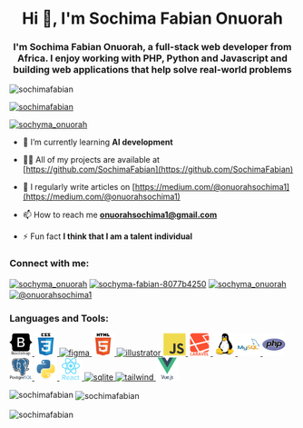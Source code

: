<h1 align="center">Hi 👋, I'm Sochima Fabian Onuorah</h1>
<h3 align="center">I'm Sochima Fabian Onuorah, a full-stack web developer from Africa. I enjoy working with PHP, Python and Javascript and building web applications that help solve real-world problems</h3>

<p align=""> <img src="https://komarev.com/ghpvc/?username=sochimafabian&label=Profile%20views&color=0e75b6&style=flat" alt="sochimafabian" /> </p>

<p align=""> <a href="https://github.com/ryo-ma/github-profile-trophy"><img src="https://github-profile-trophy.vercel.app/?username=sochimafabian" alt="sochimafabian" /></a> </p>

<p align="left"> <a href="https://twitter.com/sochyma_onuorah" target="blank"><img src="https://img.shields.io/twitter/follow/sochyma_onuorah?logo=twitter&style=for-the-badge" alt="sochyma_onuorah" /></a> </p>

- 🌱 I’m currently learning **AI development**

- 👨‍💻 All of my projects are available at [https://github.com/SochimaFabian](https://github.com/SochimaFabian)

- 📝 I regularly write articles on [https://medium.com/@onuorahsochima1](https://medium.com/@onuorahsochima1)

- 📫 How to reach me **onuorahsochima1@gmail.com**

- ⚡ Fun fact **I think that I am a talent individual**

<h3 align="left">Connect with me:</h3>
<p align="left">
<a href="https://twitter.com/sochyma_onuorah" target="blank"><img align="center" src="https://raw.githubusercontent.com/rahuldkjain/github-profile-readme-generator/master/src/images/icons/Social/twitter.svg" alt="sochyma_onuorah" height="30" width="40" /></a>
<a href="https://linkedin.com/in/sochyma-fabian-8077b4250" target="blank"><img align="center" src="https://raw.githubusercontent.com/rahuldkjain/github-profile-readme-generator/master/src/images/icons/Social/linked-in-alt.svg" alt="sochyma-fabian-8077b4250" height="30" width="40" /></a>
<a href="https://instagram.com/sochyma_onuorah" target="blank"><img align="center" src="https://raw.githubusercontent.com/rahuldkjain/github-profile-readme-generator/master/src/images/icons/Social/instagram.svg" alt="sochyma_onuorah" height="30" width="40" /></a>
<a href="https://medium.com/@onuorahsochima1" target="blank"><img align="center" src="https://raw.githubusercontent.com/rahuldkjain/github-profile-readme-generator/master/src/images/icons/Social/medium.svg" alt="@onuorahsochima1" height="30" width="40" /></a>
</p>

<h3 align="left">Languages and Tools:</h3>
<p align="left"> <a href="https://getbootstrap.com" target="_blank" rel="noreferrer"> <img src="https://raw.githubusercontent.com/devicons/devicon/master/icons/bootstrap/bootstrap-plain-wordmark.svg" alt="bootstrap" width="40" height="40"/> </a> <a href="https://www.w3schools.com/css/" target="_blank" rel="noreferrer"> <img src="https://raw.githubusercontent.com/devicons/devicon/master/icons/css3/css3-original-wordmark.svg" alt="css3" width="40" height="40"/> </a> <a href="https://www.figma.com/" target="_blank" rel="noreferrer"> <img src="https://www.vectorlogo.zone/logos/figma/figma-icon.svg" alt="figma" width="40" height="40"/> </a> <a href="https://www.w3.org/html/" target="_blank" rel="noreferrer"> <img src="https://raw.githubusercontent.com/devicons/devicon/master/icons/html5/html5-original-wordmark.svg" alt="html5" width="40" height="40"/> </a> <a href="https://www.adobe.com/in/products/illustrator.html" target="_blank" rel="noreferrer"> <img src="https://www.vectorlogo.zone/logos/adobe_illustrator/adobe_illustrator-icon.svg" alt="illustrator" width="40" height="40"/> </a> <a href="https://developer.mozilla.org/en-US/docs/Web/JavaScript" target="_blank" rel="noreferrer"> <img src="https://raw.githubusercontent.com/devicons/devicon/master/icons/javascript/javascript-original.svg" alt="javascript" width="40" height="40"/> </a> <a href="https://laravel.com/" target="_blank" rel="noreferrer"> <img src="https://raw.githubusercontent.com/devicons/devicon/master/icons/laravel/laravel-plain-wordmark.svg" alt="laravel" width="40" height="40"/> </a> <a href="https://www.linux.org/" target="_blank" rel="noreferrer"> <img src="https://raw.githubusercontent.com/devicons/devicon/master/icons/linux/linux-original.svg" alt="linux" width="40" height="40"/> </a> <a href="https://www.mysql.com/" target="_blank" rel="noreferrer"> <img src="https://raw.githubusercontent.com/devicons/devicon/master/icons/mysql/mysql-original-wordmark.svg" alt="mysql" width="40" height="40"/> </a> <a href="https://www.php.net" target="_blank" rel="noreferrer"> <img src="https://raw.githubusercontent.com/devicons/devicon/master/icons/php/php-original.svg" alt="php" width="40" height="40"/> </a> <a href="https://www.postgresql.org" target="_blank" rel="noreferrer"> <img src="https://raw.githubusercontent.com/devicons/devicon/master/icons/postgresql/postgresql-original-wordmark.svg" alt="postgresql" width="40" height="40"/> </a> <a href="https://www.python.org" target="_blank" rel="noreferrer"> <img src="https://raw.githubusercontent.com/devicons/devicon/master/icons/python/python-original.svg" alt="python" width="40" height="40"/> </a> <a href="https://reactjs.org/" target="_blank" rel="noreferrer"> <img src="https://raw.githubusercontent.com/devicons/devicon/master/icons/react/react-original-wordmark.svg" alt="react" width="40" height="40"/> </a> <a href="https://www.sqlite.org/" target="_blank" rel="noreferrer"> <img src="https://www.vectorlogo.zone/logos/sqlite/sqlite-icon.svg" alt="sqlite" width="40" height="40"/> </a> <a href="https://tailwindcss.com/" target="_blank" rel="noreferrer"> <img src="https://www.vectorlogo.zone/logos/tailwindcss/tailwindcss-icon.svg" alt="tailwind" width="40" height="40"/> </a> <a href="https://vuejs.org/" target="_blank" rel="noreferrer"> <img src="https://raw.githubusercontent.com/devicons/devicon/master/icons/vuejs/vuejs-original-wordmark.svg" alt="vuejs" width="40" height="40"/> </a> </p>

<p><img align="left" src="https://github-readme-stats.vercel.app/api/top-langs?username=sochimafabian&show_icons=true&locale=en&layout=compact" alt="sochimafabian" /></p>

<p>&nbsp;<img align="center" src="https://github-readme-stats.vercel.app/api?username=sochimafabian&show_icons=true&locale=en" alt="sochimafabian" /></p>

<p><img align="center" src="https://github-readme-streak-stats.herokuapp.com/?user=sochimafabian&" alt="sochimafabian" /></p>
